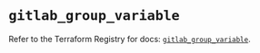 # `gitlab_group_variable`

Refer to the Terraform Registry for docs: [`gitlab_group_variable`](https://registry.terraform.io/providers/gitlabhq/gitlab/16.7.0/docs/resources/group_variable).
